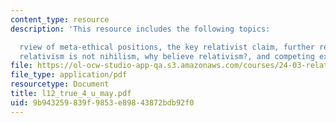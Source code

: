 ```yaml
---
content_type: resource
description: 'This resource includes the following topics:

  rview of meta-ethical positions, the key relativist claim, further relativist claims,
  relativism is not nihilism, why believe relativism?, and competing explanations.'
file: https://ol-ocw-studio-app-qa.s3.amazonaws.com/courses/24-03-relativism-reason-and-reality-spring-2005/9b943259839f9853e89843872bdb92f0_l12_true_4_u_may.pdf
file_type: application/pdf
resourcetype: Document
title: l12_true_4_u_may.pdf
uid: 9b943259-839f-9853-e898-43872bdb92f0
---
```


